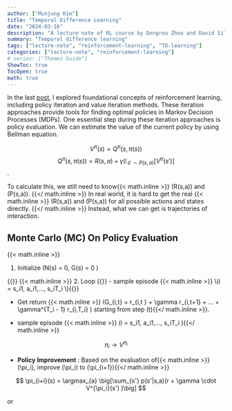 ```yaml
---
author: ["Munjung Kim"]
title: "Temporal Difference Learning"
date: "2024-03-16"
description: "A lecture note of RL course by Dongrou Zhou and David Silver"
summary: "Temporal difference learning"
tags: ["lecture-note", "reinforcement-learning", "TD-learning"]
categories: ["lecture-note", "reinforcement-learning"]
# series: ["Themes Guide"]
ShowToc: true
TocOpen: true
math: true
---
```



In the last [post](https://welcome-mj-blog.netlify.app/posts/introduction_to_rl/), I explored foundational concepts of reinforcement learning, including policy iteration and value iteration methods. These iteration approaches provide tools for finding optimal policies in Markov Decision Processes (MDPs). One essential step during these iteration approaches is policy evaluation. We can estimate the value of the current policy by using Bellman equation. 

$$ V^{\pi}(s) = Q^{\pi}(s,\pi(s))$$
$$  Q^{\pi}(s,\pi(s)) = R(s,a) + \gamma \mathbb{E}_{s' \sim P(s,a)} [V^{\pi}(s')]$$.

To calculate this, we still need to know{{< math.inline >}} \(R(s,a)\)  and  \(P(s,a)\). {{</ math.inline >}} In real world, it is hard to get the real {{< math.inline >}} \(R(s,a)\)  and  \(P(s,a)\) for all possible actions and states directly. {{</ math.inline >}} Instead, what we can get is trajectories of interaction. 


## Monte Carlo (MC) On Policy Evaluation

{{< math.inline >}} <p>
1. Initialize \(N(s) = 0, G(s) = 0 \)
</p>{{</ math.inline >}}
{{< math.inline >}} 
2. Loop
{{</ math.inline >}}
- sample episode {{< math.inline >}} \(i = s_i1, a_i1,..., s_iT_i \){{</ math.inline >}} 

- Get return {{< math.inline >}} \(G_{i,t} = r_{i,t } + \gamma r_{i,t+1} + ... + \gamma^{T_i - 1} r_{i,T_i} \) starting from step \(t\){{</ math.inline >}}.

- sample episode {{< math.inline >}} \(i = s_i1, a_i1,..., s_iT_i \){{</ math.inline >}} 

$$\pi_i \rightarrow V^{\pi_i}$$

- **Policy Improvement** : Based on the evaluation of{{< math.inline >}} \(\pi_i\), improve \(\pi_i\) to \(\pi_{i+1}\){{</ math.inline >}}

$$
\pi_{i+i}(s) = \argmax_{a}  \big[\sum_{s'}  p(s'|s,a)(r + \gamma \cdot V^{\pi_i}(s') )\big]
$$

or 
